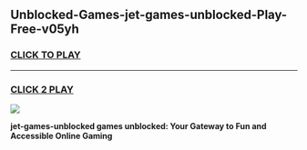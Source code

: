 
## Unblocked-Games-jet-games-unblocked-Play-Free-v05yh
<h3>
<a href="https://premium76.site?title=jet-games-unblocked&ref=21A">CLICK TO PLAY</a></h3>
<hr>

<h3>
<a href="https://premium76.site?title=jet-games-unblocked&ref=21A">CLICK 2 PLAY</a>
  
</h3>

<a href="https://premium76.site?title=jet-games-unblocked&ref=21A"><img src="https://clearcache.store/games.png"></a>


**jet-games-unblocked games unblocked: Your Gateway to Fun and Accessible Online Gaming**
